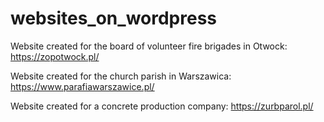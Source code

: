 # websites_on_wordpress
Website created for the board of volunteer fire brigades in Otwock: https://zopotwock.pl/ 

Website created for the church parish in Warszawica: https://www.parafiawarszawice.pl/ 

Website created for a concrete production company: https://zurbparol.pl/ 
